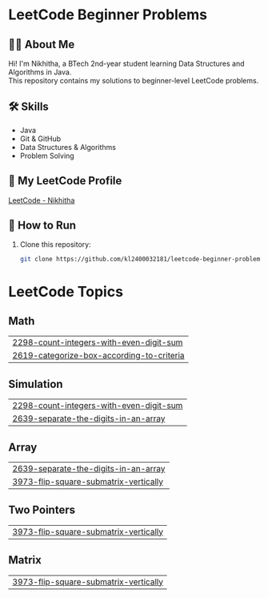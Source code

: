 # LeetCode Beginner Problems

## 👩‍💻 About Me
Hi! I'm Nikhitha, a BTech 2nd-year student learning Data Structures and Algorithms in Java.  
This repository contains my solutions to beginner-level LeetCode problems.

## 🛠 Skills
- Java
- Git & GitHub
- Data Structures & Algorithms
- Problem Solving

## 🔗 My LeetCode Profile
[LeetCode - Nikhitha](https://leetcode.com/kl2400032181)

## 📂 How to Run
1. Clone this repository:
   ```bash
   git clone https://github.com/kl2400032181/leetcode-beginner-problems.git


<!---LeetCode Topics Start-->
# LeetCode Topics
## Math
|  |
| ------- |
| [2298-count-integers-with-even-digit-sum](https://github.com/kl2400032181/leetcode-beginner-problems/tree/master/2298-count-integers-with-even-digit-sum) |
| [2619-categorize-box-according-to-criteria](https://github.com/kl2400032181/leetcode-beginner-problems/tree/master/2619-categorize-box-according-to-criteria) |
## Simulation
|  |
| ------- |
| [2298-count-integers-with-even-digit-sum](https://github.com/kl2400032181/leetcode-beginner-problems/tree/master/2298-count-integers-with-even-digit-sum) |
| [2639-separate-the-digits-in-an-array](https://github.com/kl2400032181/leetcode-beginner-problems/tree/master/2639-separate-the-digits-in-an-array) |
## Array
|  |
| ------- |
| [2639-separate-the-digits-in-an-array](https://github.com/kl2400032181/leetcode-beginner-problems/tree/master/2639-separate-the-digits-in-an-array) |
| [3973-flip-square-submatrix-vertically](https://github.com/kl2400032181/leetcode-beginner-problems/tree/master/3973-flip-square-submatrix-vertically) |
## Two Pointers
|  |
| ------- |
| [3973-flip-square-submatrix-vertically](https://github.com/kl2400032181/leetcode-beginner-problems/tree/master/3973-flip-square-submatrix-vertically) |
## Matrix
|  |
| ------- |
| [3973-flip-square-submatrix-vertically](https://github.com/kl2400032181/leetcode-beginner-problems/tree/master/3973-flip-square-submatrix-vertically) |
<!---LeetCode Topics End-->